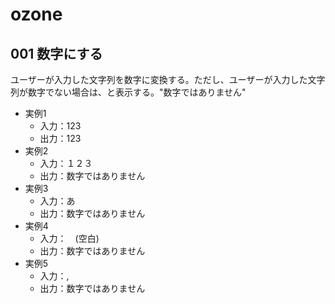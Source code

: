 # ozone
## 001 数字にする
ユーザーが入力した文字列を数字に変換する。ただし、ユーザーが入力した文字列が数字でない場合は、と表示する。"数字ではありません"
- 実例1
   - 入力：123
   - 出力：123
- 実例2
  - 入力：１２３
  - 出力：数字ではありません
- 実例3
   - 入力：あ
   - 出力：数字ではありません
- 実例4
   - 入力：　(空白)
   - 出力：数字ではありません
 - 実例5
   - 入力：,
   - 出力：数字ではありません
